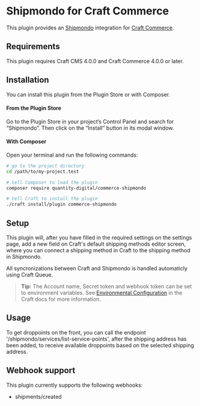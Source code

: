 # Shipmondo for Craft Commerce

This plugin provides an [Shipmondo](https://shipmondo.dk/) integration for [Craft Commerce](https://craftcms.com/commerce).

## Requirements

This plugin requires Craft CMS 4.0.0 and Craft Commerce 4.0.0 or later.

## Installation

You can install this plugin from the Plugin Store or with Composer.

#### From the Plugin Store

Go to the Plugin Store in your project’s Control Panel and search for “Shipmondo”. Then click on the “Install” button in its modal window.

#### With Composer

Open your terminal and run the following commands:

```bash
# go to the project directory
cd /path/to/my-project.test

# tell Composer to load the plugin
composer require quantity-digital/commerce-shipmondo

# tell Craft to install the plugin
./craft install/plugin commerce-shipmondo
```

## Setup

This plugin will, after you have filled in the required settings on the settings page, add a new field on Craft's default shipping methods editor screen, where you can connect a shipping method in Craft to the shipping method in Shipmondo.

All syncronizations between Craft and Shipmondo is handled automaticly using Craft Queue.

> **Tip:** The Account name, Secret token and webhook token can be set to environment variables. See [Environmental Configuration](https://craftcms.com/docs/3.x/config/#environmental-configuration) in the Craft docs for more information.

## Usage

To get droppoints on the front, you can call the endpoint '/shipmondo/services/list-service-points', after the shipping address has been added, to receive available droppoints based on the selected shipping address.

## Webhook support

This plugin currently supports the following webhooks:

- shipments/created
